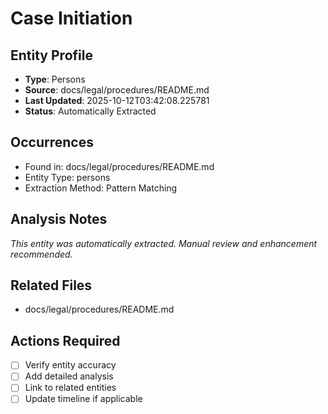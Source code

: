 # Case Initiation

## Entity Profile
- **Type**: Persons
- **Source**: docs/legal/procedures/README.md
- **Last Updated**: 2025-10-12T03:42:08.225781
- **Status**: Automatically Extracted

## Occurrences
- Found in: docs/legal/procedures/README.md
- Entity Type: persons
- Extraction Method: Pattern Matching

## Analysis Notes
*This entity was automatically extracted. Manual review and enhancement recommended.*

## Related Files
- docs/legal/procedures/README.md

## Actions Required
- [ ] Verify entity accuracy
- [ ] Add detailed analysis
- [ ] Link to related entities
- [ ] Update timeline if applicable
